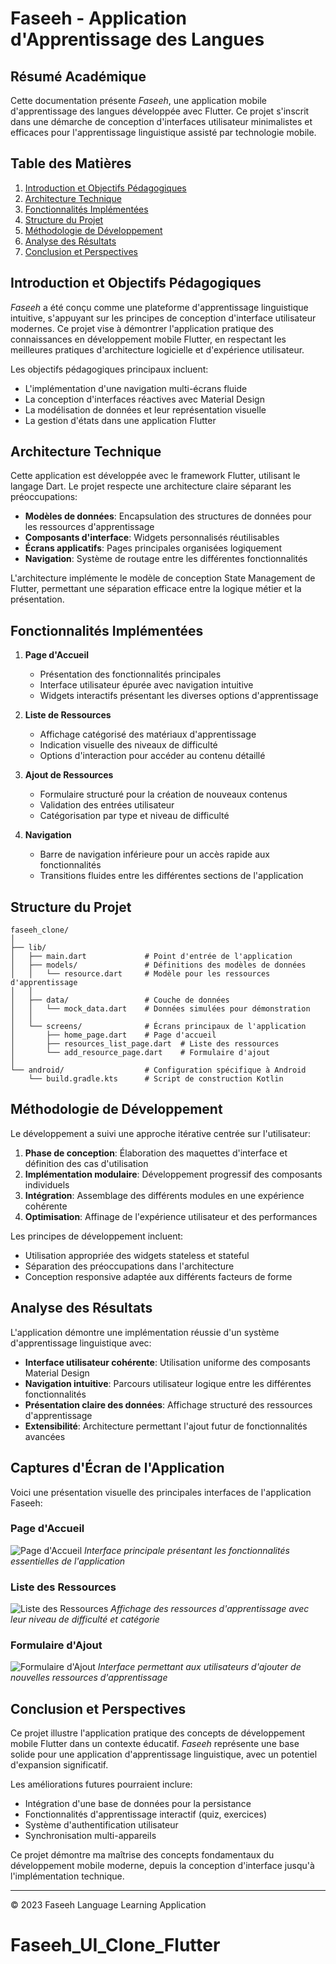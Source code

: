 # Faseeh - Application d'Apprentissage des Langues

## Résumé Académique

Cette documentation présente _Faseeh_, une application mobile d'apprentissage des langues développée avec Flutter. Ce projet s'inscrit dans une démarche de conception d'interfaces utilisateur minimalistes et efficaces pour l'apprentissage linguistique assisté par technologie mobile.

## Table des Matières

1. [Introduction et Objectifs Pédagogiques](#introduction-et-objectifs-pédagogiques)
2. [Architecture Technique](#architecture-technique)
3. [Fonctionnalités Implémentées](#fonctionnalités-implémentées)
4. [Structure du Projet](#structure-du-projet)
5. [Méthodologie de Développement](#méthodologie-de-développement)
6. [Analyse des Résultats](#analyse-des-résultats)
7. [Conclusion et Perspectives](#conclusion-et-perspectives)

## Introduction et Objectifs Pédagogiques

_Faseeh_ a été conçu comme une plateforme d'apprentissage linguistique intuitive, s'appuyant sur les principes de conception d'interface utilisateur modernes. Ce projet vise à démontrer l'application pratique des connaissances en développement mobile Flutter, en respectant les meilleures pratiques d'architecture logicielle et d'expérience utilisateur.

Les objectifs pédagogiques principaux incluent:

- L'implémentation d'une navigation multi-écrans fluide
- La conception d'interfaces réactives avec Material Design
- La modélisation de données et leur représentation visuelle
- La gestion d'états dans une application Flutter

## Architecture Technique

Cette application est développée avec le framework Flutter, utilisant le langage Dart. Le projet respecte une architecture claire séparant les préoccupations:

- **Modèles de données**: Encapsulation des structures de données pour les ressources d'apprentissage
- **Composants d'interface**: Widgets personnalisés réutilisables
- **Écrans applicatifs**: Pages principales organisées logiquement
- **Navigation**: Système de routage entre les différentes fonctionnalités

L'architecture implémente le modèle de conception State Management de Flutter, permettant une séparation efficace entre la logique métier et la présentation.

## Fonctionnalités Implémentées

1. **Page d'Accueil**

   - Présentation des fonctionnalités principales
   - Interface utilisateur épurée avec navigation intuitive
   - Widgets interactifs présentant les diverses options d'apprentissage

2. **Liste de Ressources**

   - Affichage catégorisé des matériaux d'apprentissage
   - Indication visuelle des niveaux de difficulté
   - Options d'interaction pour accéder au contenu détaillé

3. **Ajout de Ressources**

   - Formulaire structuré pour la création de nouveaux contenus
   - Validation des entrées utilisateur
   - Catégorisation par type et niveau de difficulté

4. **Navigation**
   - Barre de navigation inférieure pour un accès rapide aux fonctionnalités
   - Transitions fluides entre les différentes sections de l'application

## Structure du Projet

```
faseeh_clone/
│
├── lib/
│   ├── main.dart             # Point d'entrée de l'application
│   ├── models/               # Définitions des modèles de données
│   │   └── resource.dart     # Modèle pour les ressources d'apprentissage
│   │
│   ├── data/                 # Couche de données
│   │   └── mock_data.dart    # Données simulées pour démonstration
│   │
│   └── screens/              # Écrans principaux de l'application
│       ├── home_page.dart    # Page d'accueil
│       ├── resources_list_page.dart  # Liste des ressources
│       └── add_resource_page.dart    # Formulaire d'ajout
│
└── android/                  # Configuration spécifique à Android
    └── build.gradle.kts      # Script de construction Kotlin
```

## Méthodologie de Développement

Le développement a suivi une approche itérative centrée sur l'utilisateur:

1. **Phase de conception**: Élaboration des maquettes d'interface et définition des cas d'utilisation
2. **Implémentation modulaire**: Développement progressif des composants individuels
3. **Intégration**: Assemblage des différents modules en une expérience cohérente
4. **Optimisation**: Affinage de l'expérience utilisateur et des performances

Les principes de développement incluent:

- Utilisation appropriée des widgets stateless et stateful
- Séparation des préoccupations dans l'architecture
- Conception responsive adaptée aux différents facteurs de forme

## Analyse des Résultats

L'application démontre une implémentation réussie d'un système d'apprentissage linguistique avec:

- **Interface utilisateur cohérente**: Utilisation uniforme des composants Material Design
- **Navigation intuitive**: Parcours utilisateur logique entre les différentes fonctionnalités
- **Présentation claire des données**: Affichage structuré des ressources d'apprentissage
- **Extensibilité**: Architecture permettant l'ajout futur de fonctionnalités avancées

## Captures d'Écran de l'Application

Voici une présentation visuelle des principales interfaces de l'application Faseeh:

### Page d'Accueil

![Page d'Accueil](android\Assets\image.png)
_Interface principale présentant les fonctionnalités essentielles de l'application_

### Liste des Ressources

![Liste des Ressources](android\Assets\image2.png)
_Affichage des ressources d'apprentissage avec leur niveau de difficulté et catégorie_

### Formulaire d'Ajout

![Formulaire d'Ajout](android\Assets\image3.png)
_Interface permettant aux utilisateurs d'ajouter de nouvelles ressources d'apprentissage_

## Conclusion et Perspectives

Ce projet illustre l'application pratique des concepts de développement mobile Flutter dans un contexte éducatif. _Faseeh_ représente une base solide pour une application d'apprentissage linguistique, avec un potentiel d'expansion significatif.

Les améliorations futures pourraient inclure:

- Intégration d'une base de données pour la persistance
- Fonctionnalités d'apprentissage interactif (quiz, exercices)
- Système d'authentification utilisateur
- Synchronisation multi-appareils

Ce projet démontre ma maîtrise des concepts fondamentaux du développement mobile moderne, depuis la conception d'interface jusqu'à l'implémentation technique.

---

© 2023 Faseeh Language Learning Application

# Faseeh_UI_Clone_Flutter
